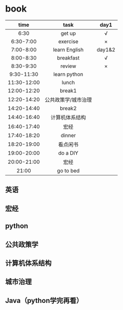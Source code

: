 # book
|time|task|day1|
|:--:|:--:|:--:|
|6:30|get up|√|
|6:30-7:00|exercise|×|
|7:00-8:00|learn English|day1&2|
|8:00-8:30|breakfast|√|
|8:30-9:30|review|×|
|9:30-11:30|learn python|
|11:30-12:00|lunch|
|12:00-12:20|break1|
|12:20-14:20|公共政策学/城市治理|
|14:20-14:40|break2|
|14:40-16:40|计算机体系结构|
|16:40-17:40|宏经|
|17:40-18:20|dinner|
|18:20-19:00|看点闲书|
|19:00-20:00|do a DIY|
|20:00-21:00|宏经|
|21:00|go to bed|

## 英语
## 宏经
## python
## 公共政策学
## 计算机体系结构
## 城市治理
## Java（python学完再看）

